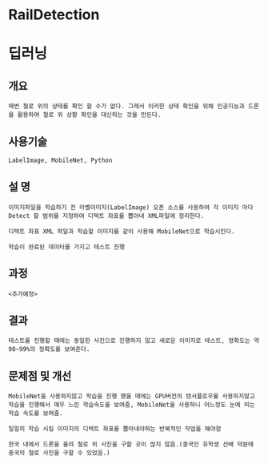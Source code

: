# RailDetection

# 딥러닝

## 개요


    매번 철로 위의 상태를 확인 할 수가 없다. 그래서 이러한 상태 확인을 위해 인공지능과 드론을 활용하여 철로 위 상황 확인을 대신하는 것을 만든다.


## 사용기술


    LabelImage, MobileNet, Python


## 설 명


    이미지파일을 학습하기 전 라벨이미지(LabelImage) 오픈 소스를 사용하여 각 이미지 마다 Detect 할 범위를 지정하여 디텍트 좌표를 뽑아내 XML파일에 정리한다.

    디텍트 좌표 XML 파일과 학습할 이미지를 같이 사용해 MobileNet으로 학습시킨다.

    학습이 완료된 데이터를 가지고 테스트 진행


## 과정

`
<추가예정>
`

## 결과


    테스트를 진행할 때에는 동일한 사진으로 진행하지 않고 새로운 이미지로 테스트, 정확도는 약 98~99%의 정확도를 보여준다.


## 문제점 및 개선


    MobileNet을 사용하지않고 학습을 진행 했을 때에는 GPU버전의 텐서플로우를 사용하지않고 학습을 진행해서 매우 느린 학습속도를 보여줌, MobileNet을 사용하니 어느정도 눈에 띄는 학습 속도를 보여줌.

    일일히 학습 시킬 이미지의 디텍트 좌표를 뽑아내야하는 반복적인 작업을 해야함

    한국 내에서 드론을 올려 철로 위 사진을 구할 곳이 많지 않음.(중국인 유학생 선배 덕분에 중국의 철로 사진을 구할 수 있었음.)

